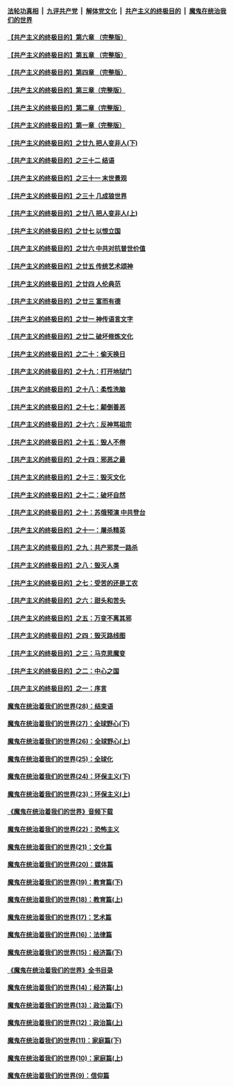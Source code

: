 ####  [法轮功真相](../../../../basic/blob/master/README.md?t=04210701) &nbsp;|&nbsp; [九评共产党](../../../../9ping.md/blob/master/README.md?t=04210701) &nbsp;|&nbsp; [解体党文化](../../../../jtdwh.md/blob/master/README.md?t=04210701)  &nbsp;|&nbsp; [共产主义的终极目的](../../../../gczydzjmd.md/blob/master/README.md?t=04210701) &nbsp;|&nbsp; [魔鬼在统治我们的世界](../../../../mgztzwmdsj.md/blob/master/README.md?t=04210701) 

#### [【共产主义的终极目的】第六章 （完整版）](../pages/nsc422/n11428913.md?t=04210701) 

#### [【共产主义的终极目的】第五章 （完整版）](../pages/nsc422/n11428912.md?t=04210701) 

#### [【共产主义的终极目的】第四章 （完整版）](../pages/nsc422/n11428907.md?t=04210701) 

#### [【共产主义的终极目的】第三章（完整版）](../pages/nsc422/n11428848.md?t=04210701) 

#### [【共产主义的终极目的】第二章（完整版）](../pages/nsc422/n11428831.md?t=04210701) 

#### [【共产主义的终极目的】第一章（完整版）](../pages/nsc422/n11417651.md?t=04210701) 

#### [【共产主义的终极目的】之廿九 把人变非人(下)](../pages/nsc422/n11344140.md?t=04210701) 

#### [【共产主义的终极目的】之三十二 结语](../pages/nsc422/n11360535.md?t=04210701) 

#### [【共产主义的终极目的】之三十一 末世景观](../pages/nsc422/n11351129.md?t=04210701) 

#### [【共产主义的终极目的】之三十 几成狼世界](../pages/nsc422/n11348280.md?t=04210701) 

#### [【共产主义的终极目的】之廿八 把人变非人(上)](../pages/nsc422/n11340492.md?t=04210701) 

#### [【共产主义的终极目的】之廿七 以恨立国](../pages/nsc422/n11336944.md?t=04210701) 

#### [【共产主义的终极目的】之廿六 中共对抗普世价值](../pages/nsc422/n11324785.md?t=04210701) 

#### [【共产主义的终极目的】之廿五 传统艺术颂神](../pages/nsc422/n11296396.md?t=04210701) 

#### [【共产主义的终极目的】之廿四 人伦典范](../pages/nsc422/n11296397.md?t=04210701) 

#### [【共产主义的终极目的】之廿三 富而有德](../pages/nsc422/n11283598.md?t=04210701) 

#### [【共产主义的终极目的】之廿一 神传语言文字](../pages/nsc422/n11263265.md?t=04210701) 

#### [【共产主义的终极目的】之廿二 破坏修炼文化](../pages/nsc422/n11245728.md?t=04210701) 

#### [【共产主义的终极目的】之二十：偷天换日](../pages/nsc422/n11238846.md?t=04210701) 

#### [【共产主义的终极目的】之十九：打开地狱门](../pages/nsc422/n11206376.md?t=04210701) 

#### [【共产主义的终极目的】之十八：柔性洗脑](../pages/nsc422/n11199994.md?t=04210701) 

#### [【共产主义的终极目的】之十七：颠倒善恶](../pages/nsc422/n11179782.md?t=04210701) 

#### [【共产主义的终极目的】之十六：反神骂祖宗](../pages/nsc422/n11166798.md?t=04210701) 

#### [【共产主义的终极目的】之十五：毁人不倦](../pages/nsc422/n11166792.md?t=04210701) 

#### [【共产主义的终极目的】之十四：邪恶之最](../pages/nsc422/n11150249.md?t=04210701) 

#### [【共产主义的终极目的】之十三：毁灭文化](../pages/nsc422/n11135227.md?t=04210701) 

#### [【共产主义的终极目的】之十二：破坏自然](../pages/nsc422/n11135214.md?t=04210701) 

#### [【共产主义的终极目的】之十：苏俄预演 中共登台](../pages/nsc422/n11118424.md?t=04210701) 

#### [【共产主义的终极目的】之十一：屠杀精英](../pages/nsc422/n11118442.md?t=04210701) 

#### [【共产主义的终极目的】之九：共产邪灵一路杀](../pages/nsc422/n11114139.md?t=04210701) 

#### [【共产主义的终极目的】之八：毁灭人类](../pages/nsc422/n11108503.md?t=04210701) 

#### [【共产主义的终极目的】之七：受苦的还是工农](../pages/nsc422/n11101809.md?t=04210701) 

#### [【共产主义的终极目的】之六：甜头和苦头](../pages/nsc422/n11096971.md?t=04210701) 

#### [【共产主义的终极目的】之五：万变不离其邪](../pages/nsc422/n11091285.md?t=04210701) 

#### [【共产主义的终极目的】之四：毁灭路线图](../pages/nsc422/n11086284.md?t=04210701) 

#### [【共产主义的终极目的】之三：马克思魔变](../pages/nsc422/n11061941.md?t=04210701) 

#### [【共产主义的终极目的】之二：中心之国](../pages/nsc422/n11047728.md?t=04210701) 

#### [【共产主义的终极目的】之一：序言](../pages/nsc422/n11086077.md?t=04210701) 

#### [魔鬼在统治着我们的世界(28)：结束语](../pages/nsc422/n10936246.md?t=04210701) 

#### [魔鬼在统治着我们的世界(27)：全球野心(下)](../pages/nsc422/n10928319.md?t=04210701) 

#### [魔鬼在统治着我们的世界(26)：全球野心(上)](../pages/nsc422/n10900318.md?t=04210701) 

#### [魔鬼在统治着我们的世界(25)：全球化](../pages/nsc422/n10788205.md?t=04210701) 

#### [魔鬼在统治着我们的世界(24)：环保主义(下)](../pages/nsc422/n10695307.md?t=04210701) 

#### [魔鬼在统治着我们的世界(23)：环保主义(上)](../pages/nsc422/n10688613.md?t=04210701) 

#### [《魔鬼在统治着我们的世界》音频下载](../pages/nsc422/n10635553.md?t=04210701) 

#### [魔鬼在统治着我们的世界(22)：恐怖主义](../pages/nsc422/n10614727.md?t=04210701) 

#### [魔鬼在统治着我们的世界(21)：文化篇](../pages/nsc422/n10597706.md?t=04210701) 

#### [魔鬼在统治着我们的世界(20)：媒体篇](../pages/nsc422/n10586579.md?t=04210701) 

#### [魔鬼在统治着我们的世界(19)：教育篇(下)](../pages/nsc422/n10564808.md?t=04210701) 

#### [魔鬼在统治着我们的世界(18)：教育篇(上)](../pages/nsc422/n10526970.md?t=04210701) 

#### [魔鬼在统治着我们的世界(17)：艺术篇](../pages/nsc422/n10499093.md?t=04210701) 

#### [魔鬼在统治着我们的世界(16)：法律篇](../pages/nsc422/n10485969.md?t=04210701) 

#### [魔鬼在统治着我们的世界(15)：经济篇(下)](../pages/nsc422/n10469975.md?t=04210701) 

#### [《魔鬼在统治着我们的世界》全书目录](../pages/nsc422/n10464261.md?t=04210701) 

#### [魔鬼在统治着我们的世界(14)：经济篇(上)](../pages/nsc422/n10457370.md?t=04210701) 

#### [魔鬼在统治着我们的世界(13)：政治篇(下)](../pages/nsc422/n10448270.md?t=04210701) 

#### [魔鬼在统治着我们的世界(12)：政治篇(上)](../pages/nsc422/n10444576.md?t=04210701) 

#### [魔鬼在统治着我们的世界(11)：家庭篇(下)](../pages/nsc422/n10440961.md?t=04210701) 

#### [魔鬼在统治着我们的世界(10)：家庭篇(上)](../pages/nsc422/n10435448.md?t=04210701) 

#### [魔鬼在统治着我们的世界(9)：信仰篇](../pages/nsc422/n10432159.md?t=04210701) 

